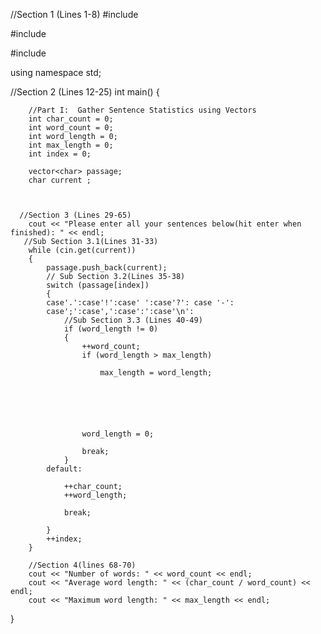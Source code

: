 //Section 1 (Lines 1-8)
#include <iostream>

#include <vector>

#include <string>

using namespace std;


//Section 2 (Lines 12-25)
int main() {



        //Part I:  Gather Sentence Statistics using Vectors
        int char_count = 0;
        int word_count = 0;
        int word_length = 0;
        int max_length = 0;
        int index = 0;

        vector<char> passage;
        char current ;
        
        

      //Section 3 (Lines 29-65)
        cout << "Please enter all your sentences below(hit enter when finished): " << endl;
       //Sub Section 3.1(Lines 31-33)
        while (cin.get(current))
        {
            passage.push_back(current);
            // Sub Section 3.2(Lines 35-38)
            switch (passage[index])
            {
            case'.':case'!':case' ':case'?': case '-':
            case';':case',':case':':case'\n':
                //Sub Section 3.3 (Lines 40-49)
                if (word_length != 0)
                {
                    ++word_count;
                    if (word_length > max_length)

                        max_length = word_length;






                    word_length = 0;

                    break;
                }
            default:

                ++char_count;
                ++word_length;

                break;

            }
            ++index;
        }

        //Section 4(lines 68-70)
        cout << "Number of words: " << word_count << endl;
        cout << "Average word length: " << (char_count / word_count) << endl;
        cout << "Maximum word length: " << max_length << endl;
        

}
